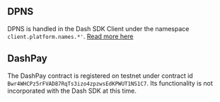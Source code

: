 ## DPNS

DPNS is handled in the Dash SDK Client under the namespace `client.platform.names.*'`. [Read more here](https://dashplatform.readme.io/docs/dash-sdk-names)

## DashPay

The DashPay contract is registered on testnet under contract id `Bwr4WHCPz5rFVAD87RqTs3izo4zpzwsEdKPWUT1NS1C7`. Its functionality is not incorporated with the Dash SDK at this time.